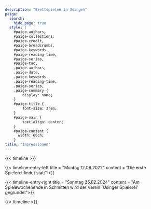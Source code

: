 ```yaml
---
description: "Brettspielen in Usingen"
paige:
  search:
    hide_page: true
  style: |
    #paige-authors,
    #paige-collections,
    #paige-credit,
    #paige-breadcrumbs,
    #paige-keywords,
    #paige-reading-time,
    #paige-series,
    #paige-toc,
    .paige-authors,
    .paige-date,
    .paige-keywords,
    .paige-reading-time,
    .paige-series,
    .paige-summary {
        display: none;
    }
    #paige-title {
        font-size: 3rem;
    }
    #paige-main {
        text-align: center;
    }
    #paige-content {
      width: 66ch;
    }
title: "Impressionen"
---
```




{{< timeline >}}

{{< timeline-entry-left title = "Montag 12.09.2022" content = "Die erste Spielerei findet statt" >}}

{{< timeline-entry-right title = "Sonntag 25.02.2024" content = "Am Spielewochenende in Schmitten wird der Verein 'Usinger Spielerei' gegründet">}}

{{< /timeline >}}
